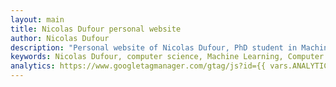 ```yaml
---
layout: main
title: Nicolas Dufour personal website
author: Nicolas Dufour
description: "Personal website of Nicolas Dufour, PhD student in Machine Learning."
keywords: Nicolas Dufour, computer science, Machine Learning, Computer Vison, diffusion, generative models, PhD student, personal website
analytics: https://www.googletagmanager.com/gtag/js?id={{ vars.ANALYTICS_TAG }}
---
```

